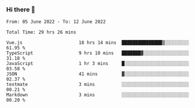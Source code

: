 ### Hi there 👋

<!--
**siaikin/siaikin** is a ✨ _special_ ✨ repository because its `README.md` (this file) appears on your GitHub profile.

Here are some ideas to get you started:

- 🔭 I’m currently working on ...
- 🌱 I’m currently learning ...
- 👯 I’m looking to collaborate on ...
- 🤔 I’m looking for help with ...
- 💬 Ask me about ...
- 📫 How to reach me: ...
- 😄 Pronouns: ...
- ⚡ Fun fact: ...
-->

<!--START_SECTION:waka-->

```text
From: 05 June 2022 - To: 12 June 2022

Total Time: 29 hrs 26 mins

Vue.js                     18 hrs 14 mins  ███████████████▒░░░░░░░░░   61.95 %
TypeScript                 9 hrs 10 mins   ███████▓░░░░░░░░░░░░░░░░░   31.18 %
JavaScript                 1 hr 3 mins     █░░░░░░░░░░░░░░░░░░░░░░░░   03.58 %
JSON                       41 mins         ▓░░░░░░░░░░░░░░░░░░░░░░░░   02.37 %
textmate                   3 mins          ░░░░░░░░░░░░░░░░░░░░░░░░░   00.21 %
Markdown                   3 mins          ░░░░░░░░░░░░░░░░░░░░░░░░░   00.20 %
```

<!--END_SECTION:waka-->
